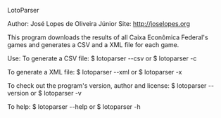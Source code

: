LotoParser

Author: José Lopes de Oliveira Júnior
Site: http://joselopes.org

This program downloads the results of all Caixa Econômica Federal's games
and generates a CSV and a XML file for each game.

Use:
To generate a CSV file:
$ lotoparser --csv
or 
$ lotoparser -c

To generate a XML file:
$ lotoparser --xml
or
$ lotoparser -x

To check out the program's version, author and license:
$ lotoparser --version
or
$ lotoparser -v

To help:
$ lotoparser --help
or
$ lotoparser -h
